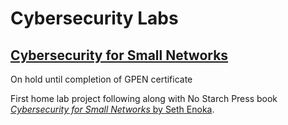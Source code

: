 # Cybersecurity Labs

## [Cybersecurity for Small Networks](https://github.com/jenn-caracol/cybersecurity-labs/tree/main/cybersecurity-for-small-networks)

On hold until completion of GPEN certificate


First home lab project following along with No Starch Press book [_Cybersecurity for Small Networks_ by Seth Enoka](https://nostarch.com/cybersecurity-small-networks).
